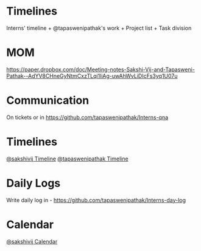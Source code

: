 # Timelines
Interns' timeline + @tapaswenipathak's work + Project list + Task division



# MOM

https://paper.dropbox.com/doc/Meeting-notes-Sakshi-Vij-and-Tapasweni-Pathak--AdYV8CHneGyNtmCxzTLqi1liAg-uwAhWvLiDIcFs3yq1U07u


# Communication

On tickets or in https://github.com/tapaswenipathak/Interns-qna

# Timelines

[@sakshivij Timeline]()
[@tapaswenipathak Timeline]()

# Daily Logs

Write daily log in - https://github.com/tapaswenipathak/Interns-day-log

# Calendar

[@sakshivij Calendar]()
